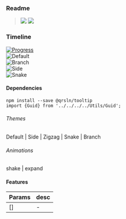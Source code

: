 ### Readme

> [![](https://img.shields.io/badge/Main-readme‌‌‌‌‌‌‌-white)](../../readme.desc.md) [![](https://img.shields.io/badge/usage‌‌‌‌‌‌‌-orange)](usage.md)

### Timeline

[![Progress](https://img.shields.io/badge/Demo-✔✔✔✔☐‌‌‌‌‌‌‌-blue)](https://krsln.github.io/NgLootBox/LootBox/Timeline)  
![](https://github.com/krsln/NgLootBox/raw/master/loot-box/Libs/Timeline/Screenshots/Timeline_Default_2020-01-10.png "Default")  
![](https://github.com/krsln/NgLootBox/raw/master/loot-box/Libs/Timeline/Screenshots/Timeline_Branch_2020-01-10.png "Branch")  
![](https://github.com/krsln/NgLootBox/raw/master/loot-box/Libs/Timeline/Screenshots/Timeline_Side_2020-01-10.png "Side")  
![](https://github.com/krsln/NgLootBox/raw/master/loot-box/Libs/Timeline/Screenshots/Timeline_Snake_2020-01-10.png "Snake")

#### Dependencies
```
npm install --save @qrsln/tooltip
import {Guid} from '../../../../Utils/Guid';
```

###### Themes

Default | Side | Zigzag | Snake | Branch

###### Animations

shake | expand

#### Features
Params | desc
 --- | ---  
[] | -
 
